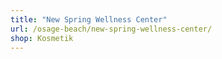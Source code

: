 ```yaml
---
title: "New Spring Wellness Center"
url: /osage-beach/new-spring-wellness-center/
shop: Kosmetik
---
```

